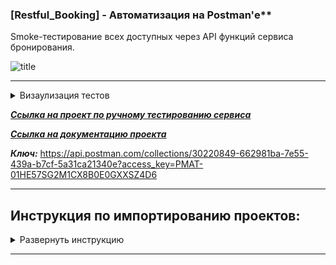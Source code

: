 ### [Restful_Booking] - Автоматизация на Postman'е**
Smoke-тестирование всех доступных через API функций сервиса бронирования.

![title](https://github.com/OQASergey/Postman-Automation/raw/main/pics/title.png)


---

<details>
  <summary>Визаулизация тестов</summary>
  
  **Запуск тестов:**
  
![PA_RB_start](https://github.com/OQASergey/Postman-Automation/raw/main/pics/PA_RB_start.gif)

------

**Отображение в консоли Postman'а:**

![PA_RB_console](https://github.com/OQASergey/Postman-Automation/raw/main/pics/PA_RB_console.gif)

------

**Просмотр ошибок:**

![PA_RB_fails](https://github.com/OQASergey/Postman-Automation/raw/main/pics/PA_RB_fails.gif)

------

</details>

***[Ссылка на проект по ручному тестированию сервиса](https://github.com/OQASergey/Restful-Booker_Testing/tree/main#restful-booker_testing)***

***[Ссылка на документацию проекта](https://restful-booker.herokuapp.com/apidoc/)***

***Ключ:*** https://api.postman.com/collections/30220849-662981ba-7e55-439a-b7cf-5a31ca21340e?access_key=PMAT-01HE57SG2M1CX8B0E0GXXSZ4D6


___



## **Инструкция по импортированию проектов:**
<details>
  <summary>Развернуть инструкцию</summary>

  
**Для того, чтобы импортировать проект в Вашу коллекцию необходимо сделать следующее:**
- Кликнуть на кнопку "Import" в вашем рабочем пространстве (workspace)

![import1](https://github.com/OQASergey/Postman-Automation/raw/main/pics/import1.png)
- Вставить ссылку на ключ в появишвееся поле

![import2](https://github.com/OQASergey/Postman-Automation/raw/main/pics/import2.png)

*В Вашем рабочем пространстве появится новая коллекция с одноимённым названием;*

**Чтобы запустить автотест, необходимо выполнить следующие шаги:**
- Кликнуть на импортированную коллекцию с проектом

![run1](https://github.com/OQASergey/Postman-Automation/raw/main/pics/run1.png)
- Кликнуть на кнопку "Run collection"

![run2](https://github.com/OQASergey/Postman-Automation/raw/main/pics/run2.png)
- В выпадающем меню "Advamced Settings" выключить чекбокс "Stop run if an error occers"

![run4](https://github.com/OQASergey/Postman-Automation/raw/main/pics/run4.png)
- Открыть консоль postman'а (в низу экрана)

![run3](https://github.com/OQASergey/Postman-Automation/raw/main/pics/run3.png)
- Кликнуть на кнопку "Run [название проекта]"

![run5](https://github.com/OQASergey/Postman-Automation/raw/main/pics/run5.png)

*Запустятся автотесты. Вся инфомация по результатам тестов отображается в логах консоли postman'а*

![run6](https://github.com/OQASergey/Postman-Automation/raw/main/pics/run6.png)
</details>

---
